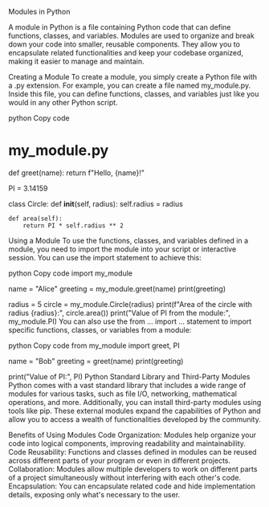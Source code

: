 Modules in Python

A module in Python is a file containing Python code that can define functions, classes, and variables. Modules are used to organize and break down your code into smaller, reusable components. They allow you to encapsulate related functionalities and keep your codebase organized, making it easier to manage and maintain.

Creating a Module
To create a module, you simply create a Python file with a .py extension. For example, you can create a file named my_module.py. Inside this file, you can define functions, classes, and variables just like you would in any other Python script.

python
Copy code
# my_module.py

def greet(name):
    return f"Hello, {name}!"

PI = 3.14159

class Circle:
    def __init__(self, radius):
        self.radius = radius

    def area(self):
        return PI * self.radius ** 2
Using a Module
To use the functions, classes, and variables defined in a module, you need to import the module into your script or interactive session. You can use the import statement to achieve this:

python
Copy code
import my_module

name = "Alice"
greeting = my_module.greet(name)
print(greeting)

radius = 5
circle = my_module.Circle(radius)
print(f"Area of the circle with radius {radius}:", circle.area())
print("Value of PI from the module:", my_module.PI)
You can also use the from ... import ... statement to import specific functions, classes, or variables from a module:

python
Copy code
from my_module import greet, PI

name = "Bob"
greeting = greet(name)
print(greeting)

print("Value of PI:", PI)
Python Standard Library and Third-Party Modules
Python comes with a vast standard library that includes a wide range of modules for various tasks, such as file I/O, networking, mathematical operations, and more. Additionally, you can install third-party modules using tools like pip. These external modules expand the capabilities of Python and allow you to access a wealth of functionalities developed by the community.

Benefits of Using Modules
Code Organization: Modules help organize your code into logical components, improving readability and maintainability.
Code Reusability: Functions and classes defined in modules can be reused across different parts of your program or even in different projects.
Collaboration: Modules allow multiple developers to work on different parts of a project simultaneously without interfering with each other's code.
Encapsulation: You can encapsulate related code and hide implementation details, exposing only what's necessary to the user.